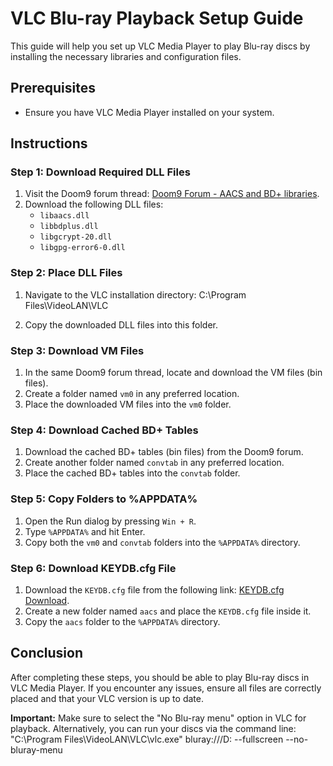 # VLC Blu-ray Playback Setup Guide

This guide will help you set up VLC Media Player to play Blu-ray discs by installing the necessary libraries and configuration files.

## Prerequisites

- Ensure you have VLC Media Player installed on your system.

## Instructions

### Step 1: Download Required DLL Files

1. Visit the Doom9 forum thread: [Doom9 Forum - AACS and BD+ libraries](https://forum.doom9.org/showthread.php?t=176924).
2. Download the following DLL files:
   - `libaacs.dll`
   - `libbdplus.dll`
   - `libgcrypt-20.dll`
   - `libgpg-error6-0.dll`

### Step 2: Place DLL Files

1. Navigate to the VLC installation directory:
C:\Program Files\VideoLAN\VLC

2. Copy the downloaded DLL files into this folder.

### Step 3: Download VM Files

1. In the same Doom9 forum thread, locate and download the VM files (bin files).
2. Create a folder named `vm0` in any preferred location.
3. Place the downloaded VM files into the `vm0` folder.

### Step 4: Download Cached BD+ Tables

1. Download the cached BD+ tables (bin files) from the Doom9 forum.
2. Create another folder named `convtab` in any preferred location.
3. Place the cached BD+ tables into the `convtab` folder.

### Step 5: Copy Folders to %APPDATA%

1. Open the Run dialog by pressing `Win + R`.
2. Type `%APPDATA%` and hit Enter.
3. Copy both the `vm0` and `convtab` folders into the `%APPDATA%` directory.

### Step 6: Download KEYDB.cfg File

1. Download the `KEYDB.cfg` file from the following link: [KEYDB.cfg Download](http://fvonline-db.bplaced.net/).
2. Create a new folder named `aacs` and place the `KEYDB.cfg` file inside it.
3. Copy the `aacs` folder to the `%APPDATA%` directory.

## Conclusion

After completing these steps, you should be able to play Blu-ray discs in VLC Media Player. If you encounter any issues, ensure all files are correctly placed and that your VLC version is up to date. 

**Important:** Make sure to select the "No Blu-ray menu" option in VLC for playback. Alternatively, you can run your discs via the command line:
"C:\Program Files\VideoLAN\VLC\vlc.exe" bluray:///D: --fullscreen --no-bluray-menu
